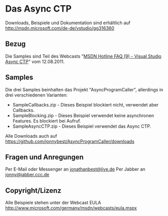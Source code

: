 # Das Async CTP
Downloads, Beispiele und Dokumentation sind erhältlich auf http://msdn.microsoft.com/de-de/vstudio/gg316360

## Bezug
Die Samples sind Teil des Webcasts "[MSDN Hotline FAQ (9) - Visual Studio Async CTP](https://www.microsoft.com/germany/msdn/webcasts/library.aspx?id=1032487440)"
vom 12.08.2011.

## Samples
Die drei Samples beinhalten das Projekt "AsyncProgramCaller", allerdings in drei verschiedenen Varianten:

* SampleCallbacks.zip - Dieses Beispiel blockiert nicht, verwendet aber Callbacks.
* SampleBlocking.zip - Dieses Beispiel verwendet keine asynchronen Features. Es blockiert bei Aufruf.
* SampleAsyncCTP.zip - Dieses Beispiel verwendet das Async CTP.

Alle Downloads auch auf https://github.com/jonnybest/AsyncProgramCaller/downloads

## Fragen und Anregungen
Per E-Mail oder Messenger an jonathanbest@live.de
Per Jabber an jonny@jabber.ccc.de

## Copyright/Lizenz
Alle Beispiele stehen unter der Webcast EULA
http://www.microsoft.com/germany/msdn/webcasts/eula.mspx

